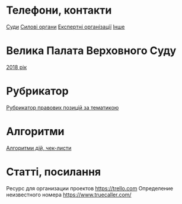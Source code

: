 <!-- TITLE: Головна сторінка -->
<!-- SUBTITLE: Зміст та посилання на інші сторінки -->

# Телефони, контакти
[Суди](https://wicase.herokuapp.com/contacts-courts)
[Силові органи](https://wicase.herokuapp.com/contacts-courts)
[Експертні організації](https://wicase.herokuapp.com/contacts-experts)
[Інше](https://wicase.herokuapp.com/contacts-other)
# Велика Палата Верховного Суду
[2018 рік](https://wicase.herokuapp.com/VPVS18)

# Рубрикатор
[Рубрикатор правових позицій за тематикою](https://wicase.herokuapp.com/tags)
# Алгоритми 
[Алгоритми дій, чек-листи](https://wicase.herokuapp.com/algoritm)
# Статті, посилання
Ресурс для организации проектов https://trello.com
Определение неизвестного номера https://www.truecaller.com/
